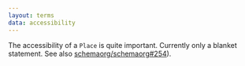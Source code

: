 ```yaml
---
layout: terms
data: accessibility
---
```


The accessibility of a `Place` is quite important. Currently only a blanket statement. See also [schemaorg/schemaorg#254](https://github.com/schemaorg/schemaorg/issues/254)).
